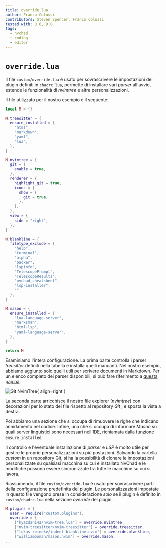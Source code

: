 ```yaml
---
title: override.lua
author: Franco Colussi
contributors: Steven Spencer, Franco Colussi
tested with: 8.6, 9.0
tags:
  - nvchad
  - coding
  - editor
---
```


# `override.lua`

Il file `custom/override.lua` è usato per sovrascrivere le impostazioni dei plugin definiti in `chadrc.lua`, permette di installare vari *parser* all'avvio, estende le funzionalità di *nvimtree* e altre personalizzazioni.

Il file utilizzato per il nostro esempio è il seguente:

```lua
local M = {}

M.treesitter = {
  ensure_installed = {
    "html",
    "markdown",
    "yaml",
    "lua",
  },
}

M.nvimtree = {
  git = {
    enable = true,
  },
  renderer = {
    highlight_git = true,
    icons = {
      show = {
        git = true,
      },
    },
  },
  view = {
    side = "right",
  },
}

M.blankline = {
  filetype_exclude = {
    "help",
    "terminal",
    "alpha",
    "packer",
    "lspinfo",
    "TelescopePrompt",
    "TelescopeResults",
    "nvchad_cheatsheet",
    "lsp-installer",
    "",
  },
}

M.mason = {
  ensure_installed = {
    "lua-language-server",
    "marksman",
    "html-lsp",
    "yaml-language-server",
  },
}

return M
```

Esaminiamo l'intera configurazione. La prima parte controlla i parser *treesitter* definiti nella tabella e installa quelli mancanti. Nel nostro esempio, abbiamo aggiunto solo quelli utili per scrivere documenti in Markdown. Per un elenco completo dei parser disponibili, si può fare riferimento a [questa pagina](https://github.com/nvim-treesitter/nvim-treesitter#supported-languages).

![Git NvimTree](../images/nvimtree_git.png){ align=right }

La seconda parte arricchisce il nostro file explorer (*nvimtree*) con decorazioni per lo stato dei file rispetto al repository *Git* , e sposta la vista a destra.

Poi abbiamo una sezione che si occupa di rimuovere le righe che indicano annidamento nel codice. Infine, una che si occupa di informare *Mason* su quali server linguistici sono necessari nell'IDE, richiamata dalla funzione `ensure_installed`.

Il controllo e l'eventuale installazione di *parser* e *LSP* è molto utile per gestire le proprie personalizzazioni su più postazioni. Salvando la cartella *custom* in un repository Git, si ha la possibilità di clonare le impostazioni personalizzate su qualsiasi macchina su cui è installato NvChad e le modifiche possono essere sincronizzate tra tutte le macchine su cui si lavora.

Riassumendo, il file `custom/override.lua` è usato per sovrascrivere parti della configurazione predefinita del plugin. Le personalizzazioni impostate in questo file vengono prese in considerazione *solo* se il plugin è definito in `custom/chadrc.lua` nella sezione *override* del plugin.

```lua
M.plugins = {
  user = require("custom.plugins"),
  override = {
    ["kyazdani42/nvim-tree.lua"] = override.nvimtree,
    ["nvim-treesitter/nvim-treesitter"] = override.treesitter,
    ["lukas-reineke/indent-blankline.nvim"] = override.blankline,
    ["williamboman/mason.nvim"] = override.mason,
...
```
